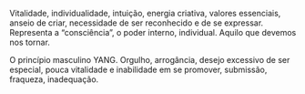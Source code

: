 Vitalidade, individualidade, intuição, energia criativa, valores essenciais, anseio de criar, necessidade de ser reconhecido e de se expressar. Representa a “consciência”, o poder interno, individual. Aquilo que devemos nos tornar. 

O princípio masculino YANG. Orgulho, arrogância, desejo excessivo de ser especial, pouca vitalidade e inabilidade em se promover, submissão, fraqueza, inadequação.